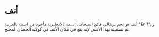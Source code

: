 # أنف

أنف هو نجم برتقالي فائق الضخامة. اسمه بالانجليزية مأخوذ من اسمه بالعربية "Enif",
و تم تسميته بهذا الاسم, لإنه يقع في مكان الأنف في كوكبة الحصان المجنح.
